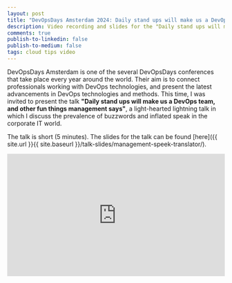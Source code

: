 ```yaml
---
layout: post
title: "DevOpsDays Amsterdam 2024: Daily stand ups will make us a DevOps team, and other fun things management says"
description: Video recording and slides for the "Daily stand ups will make us a DevOps team, and other fun things management says" talk I presented at DevOpsDays Amsterdam in June 2024.
comments: true
publish-to-linkedin: false
publish-to-medium: false
tags: cloud tips video
---
```


DevOpsDays Amsterdam is one of the several DevOpsDays conferences that take place every year around the world. Their aim is to connect professionals working with DevOps technologies, and present the latest advancements in DevOps technologies and methods. This time, I was invited to present the talk **"Daily stand ups will make us a DevOps team, and other fun things management says"**, a light-hearted lightning talk in which I discuss the prevalence of buzzwords and inflated speak in the corporate IT world.

The talk is short (5 minutes). The slides for the talk can be found [here]({{ site.url }}{{ site.baseurl }}/talk-slides/management-speek-translator/).

<style>.embed-container { position: relative; padding-bottom: 56.25%; height: 0; overflow: hidden; max-width: 100%; } .embed-container iframe, .embed-container object, .embed-container embed { position: absolute; top: 0; left: 0; width: 100%; height: 100%; }</style><div class='embed-container'><iframe src="https://www.youtube.com/embed/aFiVuOEizSg" frameborder='0' allow="accelerometer; autoplay; clipboard-write; encrypted-media; gyroscope; picture-in-picture" allowfullscreen></iframe></div>
 